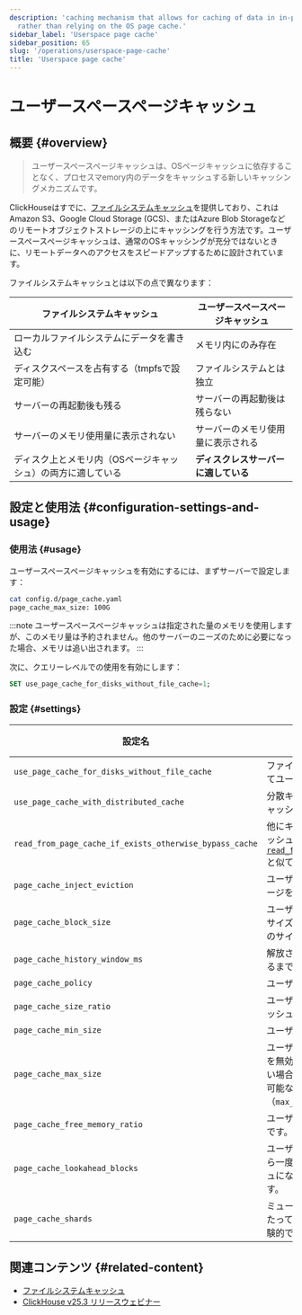 ```yaml
---
description: 'caching mechanism that allows for caching of data in in-process memory
  rather than relying on the OS page cache.'
sidebar_label: 'Userspace page cache'
sidebar_position: 65
slug: '/operations/userspace-page-cache'
title: 'Userspace page cache'
---
```





# ユーザースペースページキャッシュ

## 概要 {#overview}

> ユーザースペースページキャッシュは、OSページキャッシュに依存することなく、プロセスマemory内のデータをキャッシュする新しいキャッシングメカニズムです。

ClickHouseはすでに、[ファイルシステムキャッシュ](/operations/storing-data)を提供しており、これはAmazon S3、Google Cloud Storage (GCS)、またはAzure Blob Storageなどのリモートオブジェクトストレージの上にキャッシングを行う方法です。ユーザースペースページキャッシュは、通常のOSキャッシングが充分ではないときに、リモートデータへのアクセスをスピードアップするために設計されています。

ファイルシステムキャッシュとは以下の点で異なります：

| ファイルシステムキャッシュ                                   | ユーザースペースページキャッシュ                  |
|-------------------------------------------------------------|---------------------------------------|
| ローカルファイルシステムにデータを書き込む                | メモリ内にのみ存在                   |
| ディスクスペースを占有する（tmpfsで設定可能）             | ファイルシステムとは独立               |
| サーバーの再起動後も残る                                   | サーバーの再起動後は残らない              |
| サーバーのメモリ使用量に表示されない                       | サーバーのメモリ使用量に表示される       |
| ディスク上とメモリ内（OSページキャッシュ）の両方に適している | **ディスクレスサーバーに適している**       |

## 設定と使用法 {#configuration-settings-and-usage}

### 使用法 {#usage}

ユーザースペースページキャッシュを有効にするには、まずサーバーで設定します：

```bash
cat config.d/page_cache.yaml
page_cache_max_size: 100G
```

:::note
ユーザースペースページキャッシュは指定された量のメモリを使用しますが、このメモリ量は予約されません。他のサーバーのニーズのために必要になった場合、メモリは追い出されます。
:::

次に、クエリーレベルでの使用を有効にします：

```sql
SET use_page_cache_for_disks_without_file_cache=1;
```

### 設定 {#settings}

| 設定名                                                  | 説明                                                                                                                                                                                                                                                                                                            | デフォルト     |
|--------------------------------------------------------|----------------------------------------------------------------------------------------------------------------------------------------------------------------------------------------------------------------------------------------------------------------------------------------------------------------|-------------|
| `use_page_cache_for_disks_without_file_cache`          | ファイルシステムキャッシュが有効でないリモートディスクに対してユーザースペースページキャッシュを使用します。                                                                                                                                                                                           | `0`         |
| `use_page_cache_with_distributed_cache`                | 分散キャッシュが使用されているときにユーザースペースページキャッシュを使用します。                                                                                                                                                                                                                       | `0`         |
| `read_from_page_cache_if_exists_otherwise_bypass_cache` | 他にキャッシュをバイパスする場合、ユーザースペースページキャッシュをパッシブモードで使用します。これは [`read_from_filesystem_cache_if_exists_otherwise_bypass_cache`](/operations/settings/settings#read_from_filesystem_cache_if_exists_otherwise_bypass_cache) と似ています。                         | `0`         |
| `page_cache_inject_eviction`                           | ユーザースペースページキャッシュは時々ランダムにいくつかのページを無効にします。テスト用です。                                                                                                                                                                                                                                                                                     | `0`         |
| `page_cache_block_size`                                | ユーザースペースページキャッシュに保存するファイルチャンクのサイズ（バイト単位）です。キャッシュを通る全ての読み取りはこのサイズの倍数に切り上げられます。                                                                                                                                                               | `1048576`   |
| `page_cache_history_window_ms`                         | 解放されたメモリがユーザースペースページキャッシュで使用できるまでの遅延。                                                                                                                                                                                                                                                                              | `1000`      |
| `page_cache_policy`                                    | ユーザースペースページキャッシュのポリシー名です。                                                                                                                                                                                                                                                                                             | `SLRU`      |
| `page_cache_size_ratio`                                | ユーザースペースページキャッシュ内の保護キューのサイズをキャッシュ全体のサイズに対する比率です。                                                                                                                                                                                                                               | `0.5`       |
| `page_cache_min_size`                                  | ユーザースペースページキャッシュの最小サイズです。                                                                                                                                                                                                                                                                                        | `104857600` |
| `page_cache_max_size`                                  | ユーザースペースページキャッシュの最大サイズです。キャッシュを無効にするには0に設定します。`page_cache_min_size`より大きい場合、キャッシュサイズはこの範囲内で継続的に調整され、利用可能なメモリのほとんどを使用し、総メモリ使用量を制限（`max_server_memory_usage`\[`_to_ram_ratio`\]）内に保ちます。 | `0`         |
| `page_cache_free_memory_ratio`                         | ユーザースペースページキャッシュから解放しておくメモリの割合です。Linuxのmin_free_kbytes設定に類似しています。                                                                                                                                                                                                                     | `0.15`      |
| `page_cache_lookahead_blocks`                          | ユーザースペースページキャッシュのミス時に、底層ストレージから一度にこの数の連続ブロックを読み取ります。それらもキャッシュにない場合です。各ブロックはpage_cache_block_sizeバイトです。                                                                                                                                          | `16`        |
| `page_cache_shards`                                    | ミューテックス競合を減らすために、指定された数のシャードにわたってユーザースペースページキャッシュをストライプします。実験的で、パフォーマンス向上の可能性は低いです。                                                                                                                                                                          | `4`         |

## 関連コンテンツ {#related-content}
- [ファイルシステムキャッシュ](/operations/storing-data)
- [ClickHouse v25.3 リリースウェビナー](https://www.youtube.com/live/iCKEzp0_Z2Q?feature=shared&t=1320)
